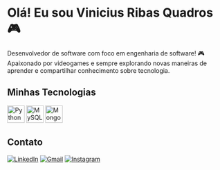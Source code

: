 # Olá! Eu sou Vinicius Ribas Quadros 🎮

Desenvolvedor de software com foco em engenharia de software! 🎮 Apaixonado por videogames e sempre explorando novas maneiras de aprender e compartilhar conhecimento sobre tecnologia.

## Minhas Tecnologias

<p>
  <img src="https://cdn.jsdelivr.net/gh/devicons/devicon/icons/python/python-original.svg" alt="Python" width="40" height="40"/>
  <img src="https://cdn.jsdelivr.net/gh/devicons/devicon/icons/mysql/mysql-original.svg" alt="MySQL" width="40" height="40"/>
  <img src="https://cdn.jsdelivr.net/gh/devicons/devicon/icons/mongodb/mongodb-original.svg" alt="MongoDB" width="40" height="40"/>
</p>

## Contato

[![LinkedIn](https://img.shields.io/badge/-LinkedIn-blue?style=for-the-badge&logo=Linkedin&logoColor=white&link=https://www.linkedin.com/in/vrquadros)](https://www.linkedin.com/in/vrquadros)
[![Gmail](https://img.shields.io/badge/-Gmail-red?style=for-the-badge&logo=Gmail&logoColor=white&link=mailto:viniciusribasquadros@gmail.com)](mailto:viniciusribasquadros@gmail.com)
[![Instagram](https://img.shields.io/badge/-Instagram-purple?style=for-the-badge&logo=Instagram&logoColor=white&link=https://www.instagram.com/vrquadros2002)](https://www.instagram.com/vrquadros2002)
